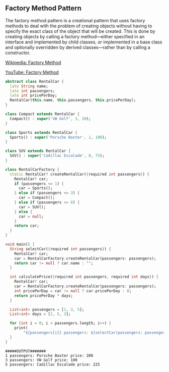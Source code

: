 ## Factory Method Pattern
The factory method pattern is a creational pattern that uses factory methods to deal with the problem of creating objects without having to specify the exact class of the object that will be created. This is done by creating objects by calling a factory method—either specified in an interface and implemented by child classes, or implemented in a base class and optionally overridden by derived classes—rather than by calling a constructor.

[Wikipedia: Factory Method](https://en.wikipedia.org/wiki/Factory_method_pattern)

[YouTube: Factory Method](https://www.youtube.com/watch?v=EcFVTgRHJLM&ab_channel=ChristopherOkhravi)

```dart
abstract class RentalCar {
  late String name;
  late int passengers;
  late int pricePerDay;
  RentalCar(this.name, this.passengers, this.pricePerDay);
}

class Compact extends RentalCar {
  Compact() : super('VW Golf', 3, 20);
}

class Sports extends RentalCar {
  Sports() : super('Porsche Boxter', 1, 100);
}

class SUV extends RentalCar {
  SUV() : super('Cadillac Escalade', 8, 75);
}

class RentalCarFactory {
  static RentalCar? createRentalCar({required int passengers}) {
    RentalCar? car;
    if (passengers <= 1) {
      car = Sports();
    } else if (passengers <= 3) {
      car = Compact();
    } else if (passengers <= 8) {
      car = SUV();
    } else {
      car = null;
    }
    return car;
  }
}

void main() {
  String selectCar({required int passengers}) {
    RentalCar? car;
    car = RentalCarFactory.createRentalCar(passengers: passengers);
    return car != null ? car.name : "";
  }

  int calculatePrice({required int passengers, required int days}) {
    RentalCar? car;
    car = RentalCarFactory.createRentalCar(passengers: passengers);
    int pricePerDay = car != null ? car.pricePerDay : 0;
    return pricePerDay * days;
  }

  List<int> passengers = [1, 3, 5];
  List<int> days = [2, 5, 3];

  for (int i = 0; i < passengers.length; i++) {
    print(
        "${passengers[i]} passengers: ${selectCar(passengers: passengers[i])} price: ${calculatePrice(passengers: passengers[i], days: days[i])}");
  }
}
```

```
#####OUTPUT#######
1 passengers: Porsche Boxter price: 200
3 passengers: VW Golf price: 100
5 passengers: Cadillac Escalade price: 225
```
